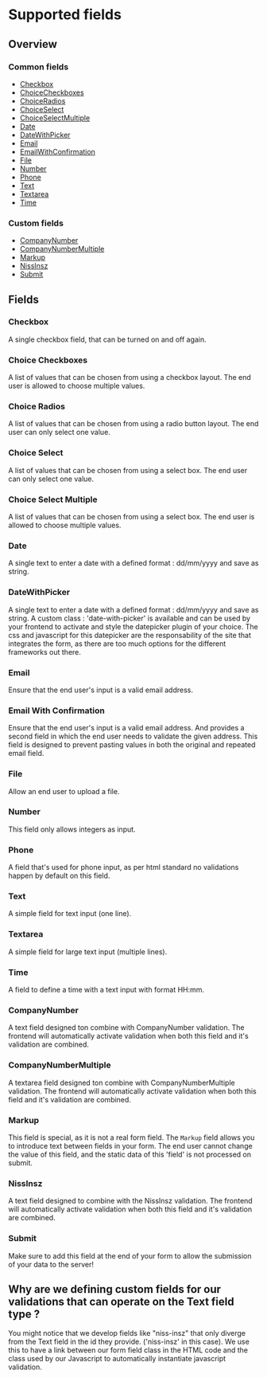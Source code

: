 # Supported fields

## Overview

### Common fields
* [Checkbox](#checkbox)
* [ChoiceCheckboxes](#choicecheckboxes)
* [ChoiceRadios](#choiceradios)
* [ChoiceSelect](#choiceselect)
* [ChoiceSelectMultiple](#choiceselectmultiple)
* [Date](#date)
* [DateWithPicker](#datewithpicker)
* [Email](#email)
* [EmailWithConfirmation](#emailwithconfirmation)
* [File](#file)
* [Number](#number)
* [Phone](#phone)
* [Text](#text)
* [Textarea](#textarea)
* [Time](#time)

### Custom fields
* [CompanyNumber](#companynumber)
* [CompanyNumberMultiple](#companynumbermultiple)
* [Markup](#markup)
* [NissInsz](#nissinsz)
* [Submit](#submit)


## Fields

### Checkbox <a name="checkbox"/>
A single checkbox field, that can be turned on and off again.

### Choice Checkboxes <a name="choicecheckboxes"/>
A list of values that can be chosen from using a checkbox layout. The end user is allowed to choose multiple values.

### Choice Radios <a name="choiceradios"/>
A list of values that can be chosen from using a radio button layout. The end user can only select one value.

### Choice Select <a name="choiceselect"/>
A list of values that can be chosen from using a select box. The end user can only select one value.

### Choice Select Multiple <a name="choiceselectmultiple"/>
A list of values that can be chosen from using a select box. The end user is allowed to choose multiple values.

### Date <a name="date"/>
A single text to enter a date with a defined format : dd/mm/yyyy and save as string.

### DateWithPicker <a name="datewithpicker"/>
A single text to enter a date with a defined format : dd/mm/yyyy and save as string.
A custom class : 'date-with-picker' is available and can be used by your frontend to activate and style the datepicker plugin of your choice.
The css and javascript for this datepicker are the responsability of the site that integrates the form, as there are too much options for the different frameworks out there.

### Email <a name="email"/>
Ensure that the end user's input is a valid email address.

### Email With Confirmation <a name="emailwithconfirmation"/>
Ensure that the end user's input is a valid email address. And provides a second field in which the end user needs to validate the given address.
This field is designed to prevent pasting values in both the original and repeated email field.

### File <a name="file"/>
Allow an end user to upload a file.

### Number <a name="number"/>
This field only allows integers as input.

### Phone <a name="phone"/>
A field that's used for phone input, as per html standard no validations happen by default on this field.

### Text <a name="text"/>
A simple field for text input (one line).

### Textarea <a name="textarea"/>
A simple field for large text input (multiple lines).

### Time <a name="time"/>
A field to define a time with a text input with format HH:mm.


### CompanyNumber <a name="companynumber"/>
A text field designed ton combine with CompanyNumber validation. The frontend will automatically activate validation when both this field and it's validation are combined.

### CompanyNumberMultiple <a name="companynumbermultiple"/>
A textarea field designed ton combine with CompanyNumberMultiple validation. The frontend will automatically activate validation when both this field and it's validation are combined.

### Markup <a name="markup"/>
This field is special, as it is not a real form field. The `Markup` field allows you to introduce text between fields in your form.
The end user cannot change the value of this field, and the static data of this 'field' is not processed on submit.

### NissInsz <a name="nissinsz"/>
A text field designed to combine with the NissInsz validation. The frontend will automatically activate validation when both this field and it's validation are combined.

### Submit <a name="submit"/>
Make sure to add this field at the end of your form to allow the submission of your data to the server!

## Why are we defining custom fields for our validations that can operate on the Text field type ?
You might notice that we develop fields like "niss-insz" that only diverge from the Text field in the id they provide. ('niss-insz' in this case).
We use this to have a link between our form field class in the HTML code and the class used by our Javascript to automatically instantiate javascript validation.
